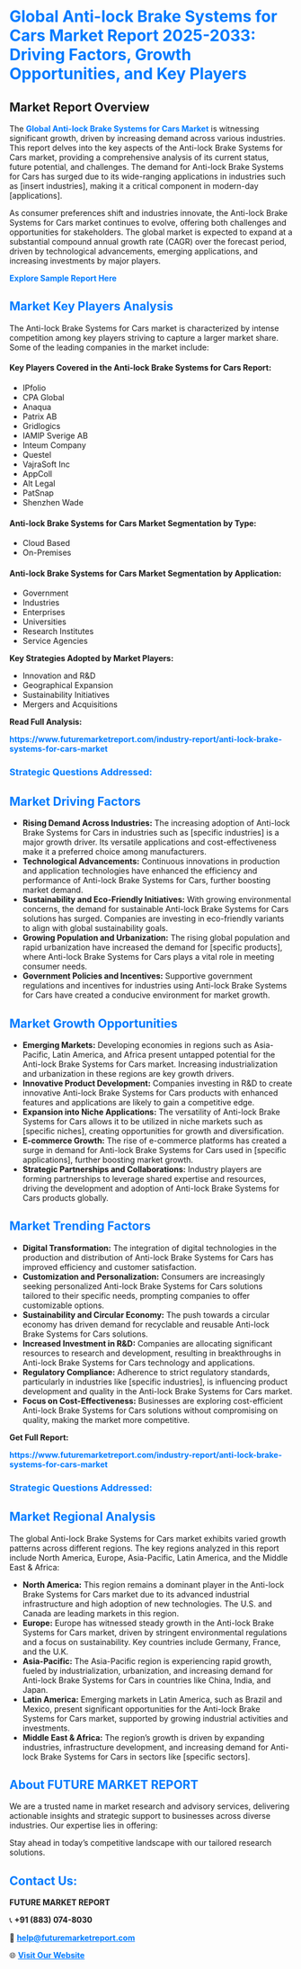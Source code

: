 <h1 style="color: #007BFF;">Global Anti-lock Brake Systems for Cars Market Report 2025-2033: Driving Factors, Growth Opportunities, and Key Players</h1>

<section id="overview">
<h2>Market Report Overview</h2>
<p>The <a href="https://www.futuremarketreport.com/industry-report/anti-lock-brake-systems-for-cars-market" style="color: #007BFF; text-decoration: none;"><strong>Global Anti-lock Brake Systems for Cars Market</strong></a> is witnessing significant growth, driven by increasing demand across various industries. This report delves into the key aspects of the Anti-lock Brake Systems for Cars market, providing a comprehensive analysis of its current status, future potential, and challenges. The demand for Anti-lock Brake Systems for Cars has surged due to its wide-ranging applications in industries such as [insert industries], making it a critical component in modern-day [applications].</p>
<p>As consumer preferences shift and industries innovate, the Anti-lock Brake Systems for Cars market continues to evolve, offering both challenges and opportunities for stakeholders. The global market is expected to expand at a substantial compound annual growth rate (CAGR) over the forecast period, driven by technological advancements, emerging applications, and increasing investments by major players.</p>
</section>

<section id="overview">
<p><a href="https://www.futuremarketreport.com/request-sample/reportId=33284" style="color: #007BFF; text-decoration: none;"><strong>Explore Sample Report Here</strong></a></p>
</section>

<section id="key-players">
<h2 style="color: #007BFF;">Market Key Players Analysis</h2>
<p>The Anti-lock Brake Systems for Cars market is characterized by intense competition among key players striving to capture a larger market share. Some of the leading companies in the market include:</p>
<h4>Key Players Covered in the Anti-lock Brake Systems for Cars Report:</h4>
<ul><li>IPfolio</li><li>CPA Global</li><li>Anaqua</li><li>Patrix AB</li><li>Gridlogics</li><li>IAMIP Sverige AB</li><li>Inteum Company</li><li>Questel</li><li>VajraSoft Inc</li><li>AppColl</li><li>Alt Legal</li><li>PatSnap</li><li>Shenzhen Wade</li></ul>
<h4>Anti-lock Brake Systems for Cars Market Segmentation by Type:</h4>
<ul><li>Cloud Based</li><li>On-Premises</li></ul>

<h4>Anti-lock Brake Systems for Cars Market Segmentation by Application:</h4>
<ul><li>Government</li><li>Industries</li><li>Enterprises</li><li>Universities</li><li>Research Institutes</li><li>Service Agencies</li></ul>
<p><strong>Key Strategies Adopted by Market Players:</strong></p>
<ul>
<li>Innovation and R&D</li>
<li>Geographical Expansion</li>
<li>Sustainability Initiatives</li>
<li>Mergers and Acquisitions</li>
</ul>
</section>

<section>
<p><strong>Read Full Analysis: </strong></p><a href="https://www.futuremarketreport.com/industry-report/anti-lock-brake-systems-for-cars-market" style="color: #007BFF; text-decoration: none;"><strong>https://www.futuremarketreport.com/industry-report/anti-lock-brake-systems-for-cars-market</strong></a>
<h3 style="color: #007BFF;">Strategic Questions Addressed:</h3>
</section>

<section id="driving-factors">
<h2 style="color: #007BFF;">Market Driving Factors</h2>
<ul>
<li><strong>Rising Demand Across Industries:</strong> The increasing adoption of Anti-lock Brake Systems for Cars in industries such as [specific industries] is a major growth driver. Its versatile applications and cost-effectiveness make it a preferred choice among manufacturers.</li>
<li><strong>Technological Advancements:</strong> Continuous innovations in production and application technologies have enhanced the efficiency and performance of Anti-lock Brake Systems for Cars, further boosting market demand.</li>
<li><strong>Sustainability and Eco-Friendly Initiatives:</strong> With growing environmental concerns, the demand for sustainable Anti-lock Brake Systems for Cars solutions has surged. Companies are investing in eco-friendly variants to align with global sustainability goals.</li>
<li><strong>Growing Population and Urbanization:</strong> The rising global population and rapid urbanization have increased the demand for [specific products], where Anti-lock Brake Systems for Cars plays a vital role in meeting consumer needs.</li>
<li><strong>Government Policies and Incentives:</strong> Supportive government regulations and incentives for industries using Anti-lock Brake Systems for Cars have created a conducive environment for market growth.</li>
</ul>
</section>

<section id="growth-opportunities">
<h2 style="color: #007BFF;">Market Growth Opportunities</h2>
<ul>
<li><strong>Emerging Markets:</strong> Developing economies in regions such as Asia-Pacific, Latin America, and Africa present untapped potential for the Anti-lock Brake Systems for Cars market. Increasing industrialization and urbanization in these regions are key growth drivers.</li>
<li><strong>Innovative Product Development:</strong> Companies investing in R&D to create innovative Anti-lock Brake Systems for Cars products with enhanced features and applications are likely to gain a competitive edge.</li>
<li><strong>Expansion into Niche Applications:</strong> The versatility of Anti-lock Brake Systems for Cars allows it to be utilized in niche markets such as [specific niches], creating opportunities for growth and diversification.</li>
<li><strong>E-commerce Growth:</strong> The rise of e-commerce platforms has created a surge in demand for Anti-lock Brake Systems for Cars used in [specific applications], further boosting market growth.</li>
<li><strong>Strategic Partnerships and Collaborations:</strong> Industry players are forming partnerships to leverage shared expertise and resources, driving the development and adoption of Anti-lock Brake Systems for Cars products globally.</li>
</ul>
</section>

<section id="trending-factors">
<h2 style="color: #007BFF;">Market Trending Factors</h2>
<ul>
<li><strong>Digital Transformation:</strong> The integration of digital technologies in the production and distribution of Anti-lock Brake Systems for Cars has improved efficiency and customer satisfaction.</li>
<li><strong>Customization and Personalization:</strong> Consumers are increasingly seeking personalized Anti-lock Brake Systems for Cars solutions tailored to their specific needs, prompting companies to offer customizable options.</li>
<li><strong>Sustainability and Circular Economy:</strong> The push towards a circular economy has driven demand for recyclable and reusable Anti-lock Brake Systems for Cars solutions.</li>
<li><strong>Increased Investment in R&D:</strong> Companies are allocating significant resources to research and development, resulting in breakthroughs in Anti-lock Brake Systems for Cars technology and applications.</li>
<li><strong>Regulatory Compliance:</strong> Adherence to strict regulatory standards, particularly in industries like [specific industries], is influencing product development and quality in the Anti-lock Brake Systems for Cars market.</li>
<li><strong>Focus on Cost-Effectiveness:</strong> Businesses are exploring cost-efficient Anti-lock Brake Systems for Cars solutions without compromising on quality, making the market more competitive.</li>
</ul>
</section>

<section>
<p><strong>Get Full Report: </strong></p><a href="https://www.futuremarketreport.com/industry-report/anti-lock-brake-systems-for-cars-market" style="color: #007BFF; text-decoration: none;"><strong>https://www.futuremarketreport.com/industry-report/anti-lock-brake-systems-for-cars-market</strong></a>
<h3 style="color: #007BFF;">Strategic Questions Addressed:</h3>
</section>


<section id="regional-analysis">
<h2 style="color: #007BFF;">Market Regional Analysis</h2>
<p>The global Anti-lock Brake Systems for Cars market exhibits varied growth patterns across different regions. The key regions analyzed in this report include North America, Europe, Asia-Pacific, Latin America, and the Middle East & Africa:</p>
<ul>
<li><strong>North America:</strong> This region remains a dominant player in the Anti-lock Brake Systems for Cars market due to its advanced industrial infrastructure and high adoption of new technologies. The U.S. and Canada are leading markets in this region.</li>
<li><strong>Europe:</strong> Europe has witnessed steady growth in the Anti-lock Brake Systems for Cars market, driven by stringent environmental regulations and a focus on sustainability. Key countries include Germany, France, and the U.K.</li>
<li><strong>Asia-Pacific:</strong> The Asia-Pacific region is experiencing rapid growth, fueled by industrialization, urbanization, and increasing demand for Anti-lock Brake Systems for Cars in countries like China, India, and Japan.</li>
<li><strong>Latin America:</strong> Emerging markets in Latin America, such as Brazil and Mexico, present significant opportunities for the Anti-lock Brake Systems for Cars market, supported by growing industrial activities and investments.</li>
<li><strong>Middle East & Africa:</strong> The region’s growth is driven by expanding industries, infrastructure development, and increasing demand for Anti-lock Brake Systems for Cars in sectors like [specific sectors].</li>
</ul>
</section>

<footer>
<h2 style="color: #007BFF;">About FUTURE MARKET REPORT</h2>
<p>We are a trusted name in market research and advisory services, delivering actionable insights and strategic support to businesses across diverse industries. Our expertise lies in offering:</p>

<p>Stay ahead in today’s competitive landscape with our tailored research solutions.</p>

<h2 style="color: #007BFF;">Contact Us:</h2>
<p><strong>FUTURE MARKET REPORT</strong></p>
<p>📞 <strong>+91 (883) 074-8030</strong></p>
<p>📧 <strong><a href="mailto:help@futuremarketreport.com" style="color: #007BFF;">help@futuremarketreport.com</a></strong></p>
<p>🌐 <strong><a href="https://www.futuremarketreport.com/" style="color: #007BFF;">Visit Our Website</a></strong></p>
</footer>